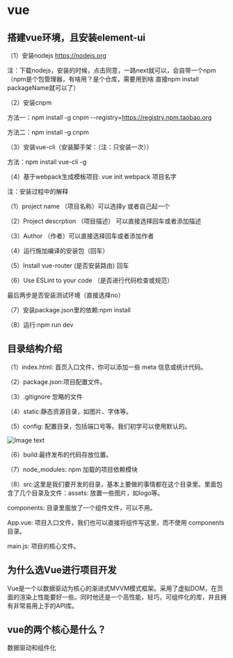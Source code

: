 # vue

## 搭建vue环境，且安装element-ui

（1）安装nodejs      https://nodejs.org

注：下载nodejs，安装的时候，点击同意，一路next就可以，会自带一个npm（npm是个包管理器，有啥用？是个仓库，需要用到啥 直接npm install packageName就可以了）

（2）安装cnpm

方法一：npm install -g cnpm --registry=https://registry.npm.taobao.org

方法二：npm install -g cnpm

（3）安装vue-cli（安装脚手架：（注：只安装一次））

方法：npm install vue-cli -g

（4）基于webpack生成模板项目: vue init webpack 项目名字

注：安装过程中的解释

（1）project name （项目名称）可以选择y 或者自己起一个

（2）Project descrption （项目描述） 可以直接选择回车或者添加描述

（3）Author （作者）可以直接选择回车或者添加作者

（4）运行施加编译的安装包（回车）

（5）Install vue-router  (是否安装路由)  回车

（6）Use ESLint to your code  （是否进行代码检查或规范）

最后两步是否安装测试环境（直接选择no）

（7）安装package.json里的依赖:npm install

（8）运行:npm run dev

 ## 目录结构介绍
（1）index.html: 首页入口文件，你可以添加一些 meta 信息或统计代码。

（2）package.json:项目配置文件。

（3）.gitignore  忽略的文件

（4）static:静态资源目录，如图片、字体等。

（5）config:	配置目录，包括端口号等。我们初学可以使用默认的。

![Image text](https://github.com/15234477664/new-vue/blob/master/img/1.png)

（6）build:最终发布的代码存放位置。

（7）node_modules:	npm 加载的项目依赖模块

（8）src:这里是我们要开发的目录，基本上要做的事情都在这个目录里。里面包含了几个目录及文件：assets: 放置一些图片，如logo等。

components: 目录里面放了一个组件文件，可以不用。

App.vue: 项目入口文件，我们也可以直接将组件写这里，而不使用 components 目录。

main.js: 项目的核心文件。

## 为什么选Vue进行项目开发

Vue是一个以数据驱动为核心的渐进式MVVM模式框架。采用了虚拟DOM，在页面的渲染上性能要好一些。同时他还是一个高性能，轻巧，可组件化的库，并且拥有非常易用上手的API库。

## vue的两个核心是什么？

数据驱动和组件化
